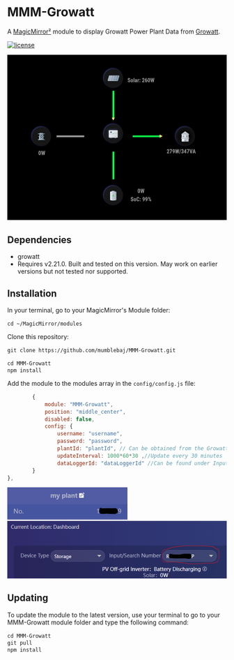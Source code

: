 # MMM-Growatt

A [MagicMirror²](https://magicmirror.builders) module to display Growatt Power Plant Data from [Growatt](https://server.growatt.com).

[![license](https://img.shields.io/github/license/mashape/apistatus.svg)](LICENSE)

![Example](images/image-1.png) 

## Dependencies
- growatt
- Requires v2.21.0. Built and tested on this version. May work on earlier versions but not tested nor supported.

## Installation

In your terminal, go to your MagicMirror's Module folder:
````
cd ~/MagicMirror/modules
````

Clone this repository:
````
git clone https://github.com/mumblebaj/MMM-Growatt.git
````
````
cd MMM-Growatt
npm install
````

Add the module to the modules array in the `config/config.js` file:
````javascript
        {
            module: "MMM-Growatt",
            position: "middle_center",
            disabled: false,
            config: {
                username: "username",
                password: "password",
                plantId: "plantId", // Can be obtained from the Growatt site by checking your Plant information. This can be accessed from the left side of the screen
                updateInterval: 1000*60*30 ,//Update every 30 minutes
                dataLoggerId: "dataLoggerId" //Can be found under Input Search Number. This would be the logger you want track. No support for multiple loggers yet.
        }
},
````
![Example](images/image-4.png) ![Example](images/image-3.png) 

## Updating

To update the module to the latest version, use your terminal to go to your MMM-Growatt module folder and type the following command:

````
cd MMM-Growatt
git pull
npm install

```` 

